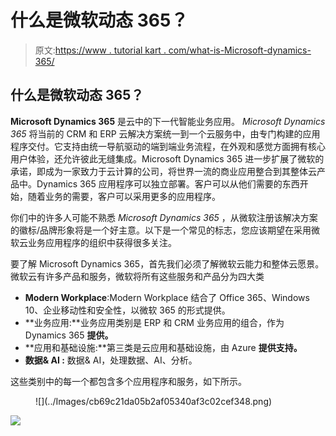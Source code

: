 # 什么是微软动态 365？

> 原文:[https://www . tutorial kart . com/what-is-Microsoft-dynamics-365/](https://www.tutorialkart.com/what-is-microsoft-dynamics-365/)

## 什么是微软动态 365？

**Microsoft Dynamics 365** 是云中的下一代智能业务应用。 *Microsoft Dynamics 365* 将当前的 CRM 和 ERP 云解决方案统一到一个云服务中，由专门构建的应用程序交付。它支持由统一导航驱动的端到端业务流程，在外观和感觉方面拥有核心用户体验，还允许彼此无缝集成。Microsoft Dynamics 365 进一步扩展了微软的承诺，即成为一家致力于云计算的公司，将世界一流的商业应用整合到其整体云产品中。Dynamics 365 应用程序可以独立部署。客户可以从他们需要的东西开始，随着业务的需要，客户可以采用更多的应用程序。

你们中的许多人可能不熟悉 *Microsoft Dynamics 365* ，从微软注册该解决方案的徽标/品牌形象将是一个好主意。以下是一个常见的标志，您应该期望在采用微软云业务应用程序的组织中获得很多关注。

要了解 Microsoft Dynamics 365，首先我们必须了解微软云能力和整体云愿景。微软云有许多产品和服务，微软将所有这些服务和产品分为四大类

*   **Modern Workplace**:Modern Workplace 结合了 Office 365、Windows 10、企业移动性和安全性，以微软 365 的形式提供。
*   **业务应用:**业务应用类别是 ERP 和 CRM 业务应用的组合，作为 Dynamics 365 **提供。**
*   **应用和基础设施:**第三类是云应用和基础设施，由 Azure **提供支持。**
*   **数据& AI :** 数据& AI，处理数据、AI、分析。

这些类别中的每一个都包含多个应用程序和服务，如下所示。

<figure class="aligncenter">![](../Images/cb69c21da05b2af05340af3c02cef348.png)</figure>

[![](../Images/925da31b32d6bc3827932f6c8afb11bb.png)](https://www.tutorialkart.com/)